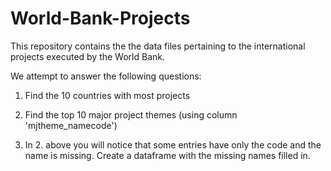 # World-Bank-Projects
This repository contains the the data files pertaining to the international projects executed by the World Bank.

We attempt to answer the following questions:

1. Find the 10 countries with most projects

2. Find the top 10 major project themes (using column 'mjtheme_namecode')

3. In 2. above you will notice that some entries have only the code and the name is missing. Create a dataframe with the missing names filled in.

